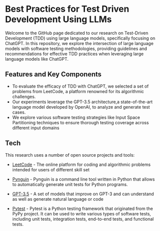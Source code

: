 # Best Practices for Test Driven Development Using LLMs
Welcome to the GitHub page dedicated to our research on Test-Driven Development (TDD) using large language models, specifically focusing on ChatGPT. In this repository, we explore the intersection of large language models with software testing methodologies, providing guidelines and recommendations for effective TDD practices when leveraging large language models like ChatGPT.

## Features and Key Components

- To evaluate the efficacy of TDD with ChatGPT, we selected a set of problems from LeetCode, a platform renowned for its algorithmic challenges. 
- Our experiments leverage the GPT-3.5 architecture,a state-of-the-art language model developed by OpenAI, to analyze and generate test cases. 
- We explore various software testing strategies like Input Space Partitioning techniques to ensure thorough testing coverage across different input domains



## Tech

This research uses a number of open source projects and tools:

- [LeetCode] - The online platform for coding and algorithmic problems intended for users of different skill set
- [Pynguin] - Pynguin is a command line tool written in Python that allows to automatically generate unit tests for Python programs.
- [GPT-3.5] - A set of models that improve on GPT-3 and can understand as well as generate natural language or code
- [Pytest] - Pytest is a Python testing framework that originated from the PyPy project. It can be used to write various types of software tests, including unit tests, integration tests, end-to-end tests, and functional tests. 





   [LeetCode]: <https://leetcode.com/>
   [Pynguin]: <https://www.pynguin.eu/>
   [GPT-3.5]:<https://platform.openai.com/docs/models>
   [Pytest]: <https://docs.pytest.org/en/7.4.x/>
